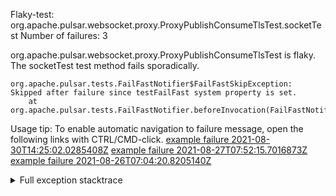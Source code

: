         
Flaky-test: org.apache.pulsar.websocket.proxy.ProxyPublishConsumeTlsTest.socketTest
Number of failures: 3

org.apache.pulsar.websocket.proxy.ProxyPublishConsumeTlsTest is flaky. The socketTest test method fails sporadically.

```
org.apache.pulsar.tests.FailFastNotifier$FailFastSkipException: Skipped after failure since testFailFast system property is set.
	at org.apache.pulsar.tests.FailFastNotifier.beforeInvocation(FailFastNotifier.java:88)

```

Usage tip: To enable automatic navigation to failure message, open the following links with CTRL/CMD-click.
[example failure 2021-08-30T14:25:02.0285408Z](https://github.com/apache/pulsar/runs/3462661639?check_suite_focus=true#step:9:713)
[example failure 2021-08-27T07:52:15.7016873Z](https://github.com/apache/pulsar/runs/3440855061?check_suite_focus=true#step:9:726)
[example failure 2021-08-26T07:04:20.8205140Z](https://github.com/apache/pulsar/runs/3429892062?check_suite_focus=true#step:9:686)


<details>
<summary>Full exception stacktrace</summary>
<code><pre>
org.apache.pulsar.tests.FailFastNotifier$FailFastSkipException: Skipped after failure since testFailFast system property is set.
	at org.apache.pulsar.tests.FailFastNotifier.beforeInvocation(FailFastNotifier.java:88)

</pre></code>
</details>

